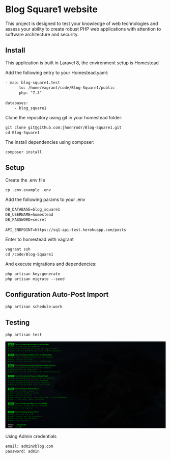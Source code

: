 # Blog Square1 website

This project is designed to test your knowledge of web technologies and assess your ability to create robust PHP web applications with attention to software architecture and security.

## Install

This application is built in Laravel 8, the environment setup is Homestead

Add the following entry to your Homestead.yaml:

```
- map: blog-square1.test
      to: /home/vagrant/code/Blog-Square1/public
      php: "7.3" 

databases:
    - blog_square1      
```

Clone the repository using git in your homestead folder:

```
git clone git@github.com:jhonnrodr/Blog-Square1.git
cd Blog-Square1
```

The install dependencies using composer:

```
composer install
```

## Setup

Create the .env file
```
cp .env.example .env
```

Add the following params to your .env

```
DB_DATABASE=blog_square1
DB_USERNAME=homestead
DB_PASSWORD=secret

API_ENDPOINT=https://sq1-api-test.herokuapp.com/posts
```

Enter to homestead with vagrant 

```
vagrant ssh
cd /code/Blog-Square1
```

And execute migrations and dependencies:

```
php artisan key:generate
php artisan migrate --seed
```

## Configuration Auto-Post Import

```
php artisan schedule:work
```

## Testing

```
php artisan test
```

![Tests](tests.png "Testing")

Using Admin credentials

```
email: admin@blog.com
password: admin
```
